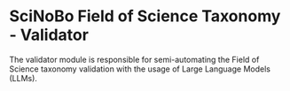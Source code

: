 # SciNoBo Field of Science Taxonomy - Validator

The validator module is responsible for semi-automating the Field of Science taxonomy validation with the usage of Large Language Models (LLMs). 
